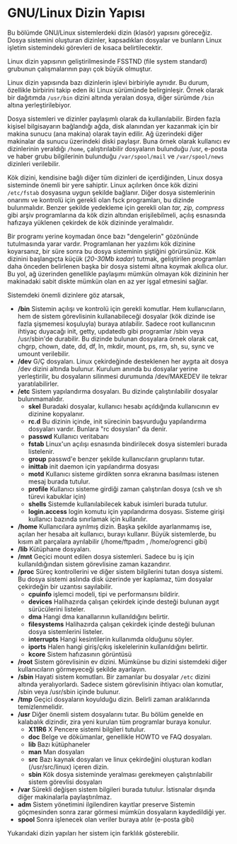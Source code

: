 # GNU/Linux Dizin Yapısı

Bu bölümde GNU/Linux sistemlerdeki dizin \(klasör\) yapısını göreceğiz. Dosya sistemini oluşturan dizinler, kapsadıkları dosyalar ve bunların Linux işletim sistemindeki görevleri de kısaca belirtilecektir.

Linux dizin yapısının geliştirilmesinde FSSTND \(file system standard\) grubunun çalışmalarının payı çok büyük olmuştur.

Linux dizin yapısında bazı dizinlerin işlevi birbiriyle aynıdır. Bu durum, özellikle birbirini takip eden iki Linux sürümünde belirginleşir. Örnek olarak bir dağıtımda `/usr/bin` dizini altında yeralan dosya, diğer sürümde `/bin` altına yerleştirilebiyor.

Dosya sistemleri ve dizinler paylaşımlı olarak da kullanılabilir. Birden fazla kişisel bilgisayarın bağlandığı ağda, disk alanından yer kazanmak için bir makina sunucu \(ana makina\) olarak tayin edilir. Ağ üzerindeki diğer makinalar da sunucu üzerindeki diski paylaşır. Buna örnek olarak kullanıcı ev dizinlerinin yeraldığı `/home`, çalıştırılabilir dosyaların bulunduğu /usr, e-posta ve haber grubu bilgilerinin bulunduğu `/var/spool/mail` ve `/var/spool/news` dizinleri verilebilir.

Kök dizini, kendisine bağlı diğer tüm dizinleri de içerdiğinden, Linux dosya sisteminde önemli bir yere sahiptir. Linux açılırken önce kök dizini `/etc/fstab` dosyasına uygun şekilde bağlanır. Diğer dosya sistemlerinin onarımı ve kontrolü için gerekli olan fsck programları, bu dizinde bulunmalıdır. Benzer şekilde yedekleme için gerekli olan _tar, zip, compress_ gibi arşiv programlarına da kök dizin altından erişilebilmeli, açılış esnasında hafızaya yüklenen çekirdek de kök dizininde yeralmalıdır.

Bir programı yerine koymadan önce bazı "dengelerin" gözönünde tutulmasında yarar vardır. Programlanan her yazılımı kök dizinine koyarsanız, bir süre sonra bu dosya sisteminin şiştiğini görürsünüz. Kök dizinini başlangıçta küçük \(_20-30Mb kadar_\) tutmak, geliştirilen programları daha önceden belirlenen başka bir dosya sistemi altına koymak akıllıca olur. Bu yol, ağ üzerinden genellikle paylaşımı mümkün olmayan kök dizininin her makinadaki sabit diskte mümkün olan en az yer işgal etmesini sağlar.

Sistemdeki önemli dizinlere göz atarsak,

* **/bin** Sistemin açılışı ve kontrolü için gerekli komutlar. Hem kullanıcıların, hem de sistem görevlisinin kullanabileceği dosyalar \(kök dizinde ise fazla şişmemesi koşuluyla\) buraya atılabilir. Sadece root kullanıcının ihtiyaç duyacağı init, getty, updatedb gibi programlar /sbin veya /usr/sbin'de durabilir. Bu dizinde bulunan dosyalara örnek olarak cat, chgrp, chown, date, dd, df, ln, mkdir, mount, ps, rm, sh, su, sync ve umount verilebilir.
* **/dev** G/Ç dosyaları. Linux çekirdeğinde desteklenen her aygıta ait dosya /dev dizini altında bulunur. Kurulum anında bu dosyalar yerine yerleştirilir, bu dosyaların silinmesi durumunda /dev/MAKEDEV ile tekrar yaratılabilirler.
* **/etc** Sistem yapılandırma dosyaları. Bu dizinde çalıştırılabilir dosyalar bulunmamalıdır. 
  * **skel** Buradaki dosyalar, kullanıcı hesabı açıldığında kullanıcının ev dizinine kopyalanır.
  * **rc.d** Bu dizinin içinde, init sürecinin başvurduğu yapılandırma dosyaları vardır. Bunlara "rc dosysları" da denir.
  * **passwd** Kullanıcı veritabanı
  * **fstab** Linux'un açılışı esnasında bindirilecek dosya sistemleri burada listelenir. 
  * **group** passwd'e benzer şekilde kullanıcıların gruplarını tutar.
  * **inittab** init daemon için yapılandırma dosyası
  * **motd** Kullanıcı sisteme girdikten sonra ekranına basılması istenen mesaj burada tutulur.
  * **profile** Kullanıcı sisteme girdiği zaman çalıştırılan dosya \(csh ve sh türevi kabuklar için\)
  * **shells** Sistemde kullanılabilecek kabuk isimleri burada tutulur.
  * **login.access** login komutu için yapılandırma dosyası. Sisteme girişi kullanıcı bazında sınırlamak için kullanılır.
* **/home** Kullanıcılara ayrılmış dizin. Başka şekilde ayarlanmamış ise, açılan her hesaba ait kullanıcı, burayı kullanır. Büyük sistemlerde, bu kısım alt parçalara ayrılabilir \(/home/ftpadm , /home/ogrenci gibi\)
* **/lib** Kütüphane dosyaları.
* **/mnt** Geçici mount edilen dosya sistemleri. Sadece bu iş için kullanıldığından sistem görevlisine zaman kazandırır.
* **/proc** Süreç kontrollerini ve diğer sistem bilgilerini tutan dosya sistemi. Bu dosya sistemi aslında disk üzerinde yer kaplamaz, tüm dosyalar çekirdeğin bir uzantısı sayılabilir.
  * **cpuinfo** işlemci modeli, tipi ve performansını bildirir.
  * **devices** Halihazırda çalışan çekirdek içinde desteği bulunan aygıt sürücülerini listeler.
  * **dma** Hangi dma kanallarının kullanıldığını belirtir.
  * **filesystems** Halihazırda çalışan çekirdek içinde desteği bulunan dosya sistemlerini listeler.
  * **interrupts** Hangi kesintilerin kullanımda olduğunu söyler.
  * **iports** Halen hangi giriş/çıkış iskelelerinin kullanıldığını belirtir.
  * **kcore** Sistem hafızasının görüntüsü
* **/root** Sistem görevlisinin ev dizini. Mümkünse bu dizini sistemdeki diğer kullanıcıların görmeyeceği şekilde ayarlayın.
* **/sbin** Hayati sistem komutları. Bir zamanlar bu dosyalar `/etc` dizini altında yeralıyorlardı. Sadece sistem görevlisinin ihtiyacı olan komutlar, /sbin veya /usr/sbin içinde bulunur.
* **/tmp** Geçici dosyaların koyulduğu dizin. Belirli zaman aralıklarında temizlenmelidir.
* **/usr** Diğer önemli sistem dosyalarını tutar. Bu bölüm genelde en kalabalık dizindir, zira yeni kurulan tüm programlar buraya konulur.
  * **X11R6** X Pencere sistemi bilgileri tutulur.
  * **doc** Belge ve dökümanlar, genellikle HOWTO ve FAQ dosyaları.
  * **lib** Bazı kütüphaneler
  * **man** Man dosyaları
  * **src** Bazı kaynak dosyaları ve linux çekirdeğini oluşturan kodları \(/usr/src/linux\) içeren dizin.
  * **sbin** Kök dosya sisteminde yeralması gerekmeyen çalıştırılabilir sistem görevlisi dosyaları
* **/var** Sürekli değişen sistem bilgileri burada tutulur. İstisnalar dışında diğer makinalarla paylaştırılmaz. 
* **adm** Sistem yönetimini ilgilendiren kayıtlar preserve Sistemin göçmesinden sonra zarar görmesi mümkün dosyaların kaydedildiği yer.
* **spool** Sonra işlenecek olan veriler buraya atılır \(e-posta gibi\)

Yukarıdaki dizin yapıları her sistem için farklılık gösterebilir.

